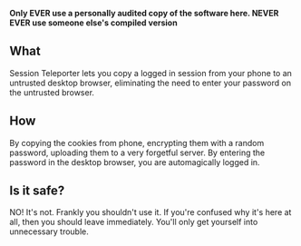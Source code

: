 **Only EVER use a personally audited copy of the software here. NEVER
EVER use someone else's compiled version**

## What

Session Teleporter lets you copy a logged in session from your phone to
an untrusted desktop browser, eliminating the need to enter your
password on the untrusted browser.

## How

By copying the cookies from phone, encrypting them with a random
password, uploading them to a very forgetful server. By entering the
password in the desktop browser, you are automagically logged in.

## Is it safe?

NO! It's not. Frankly you shouldn't use it. If you're confused why it's
here at all, then you should leave immediately. You'll only get yourself
into unnecessary trouble.
